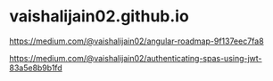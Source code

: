 # vaishalijain02.github.io

https://medium.com/@vaishalijain02/angular-roadmap-9f137eec7fa8

https://medium.com/@vaishalijain02/authenticating-spas-using-jwt-83a5e8b9b1fd

